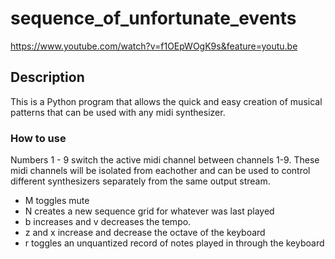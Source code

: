 # sequence_of_unfortunate_events
 
https://www.youtube.com/watch?v=f1OEpWOgK9s&feature=youtu.be

## Description

This is a Python program that allows the quick and easy creation of musical patterns that can be used with any midi synthesizer. 

### How to use
Numbers 1 - 9 switch the active midi channel between channels 1-9. These midi channels will be isolated from eachother and can be used to control different synthesizers separately from the same output stream.
 * M toggles mute
 * N creates a new sequence grid for whatever was last played
 * b increases and v decreases the tempo.
 * z and x increase and decrease the octave of the keyboard
 * r toggles an unquantized record of notes played in through the keyboard

